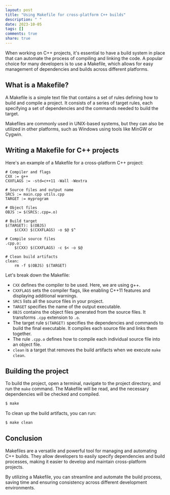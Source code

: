 ```yaml
---
layout: post
title: "Using Makefile for cross-platform C++ builds"
description: " "
date: 2023-10-05
tags: []
comments: true
share: true
---
```


When working on C++ projects, it's essential to have a build system in place that can automate the process of compiling and linking the code. A popular choice for many developers is to use a Makefile, which allows for easy management of dependencies and builds across different platforms.

## What is a Makefile?

A Makefile is a simple text file that contains a set of rules defining how to build and compile a project. It consists of a series of target rules, each specifying a set of dependencies and the commands needed to build the target.

Makefiles are commonly used in UNIX-based systems, but they can also be utilized in other platforms, such as Windows using tools like MinGW or Cygwin.

## Writing a Makefile for C++ projects

Here's an example of a Makefile for a cross-platform C++ project:

```make
# Compiler and flags
CXX := g++
CXXFLAGS := -std=c++11 -Wall -Wextra

# Source files and output name
SRCS := main.cpp utils.cpp
TARGET := myprogram

# Object files
OBJS := $(SRCS:.cpp=.o)

# Build target
$(TARGET): $(OBJS)
	$(CXX) $(CXXFLAGS) -o $@ $^

# Compile source files
.cpp.o:
	$(CXX) $(CXXFLAGS) -c $< -o $@

# Clean build artifacts
clean:
	rm -f $(OBJS) $(TARGET)
```

Let's break down the Makefile:

- `CXX` defines the compiler to be used. Here, we are using g++.
- `CXXFLAGS` sets the compiler flags, like enabling C++11 features and displaying additional warnings.
- `SRCS` lists all the source files in your project.
- `TARGET` specifies the name of the output executable.
- `OBJS` contains the object files generated from the source files. It transforms `.cpp` extension to `.o`.
- The target rule `$(TARGET)` specifies the dependencies and commands to build the final executable. It compiles each source file and links them together.
- The rule `.cpp.o` defines how to compile each individual source file into an object file.
- `clean` is a target that removes the build artifacts when we execute `make clean`.

## Building the project

To build the project, open a terminal, navigate to the project directory, and run the `make` command. The Makefile will be read, and the necessary dependencies will be checked and compiled.

```bash
$ make
```

To clean up the build artifacts, you can run:

```bash
$ make clean
```

## Conclusion

Makefiles are a versatile and powerful tool for managing and automating C++ builds. They allow developers to easily specify dependencies and build processes, making it easier to develop and maintain cross-platform projects.

By utilizing a Makefile, you can streamline and automate the build process, saving time and ensuring consistency across different development environments.